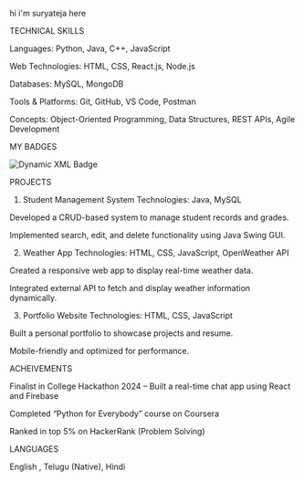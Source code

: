 hi i'm suryateja here 

TECHNICAL SKILLS

Languages: Python, Java, C++, JavaScript

Web Technologies: HTML, CSS, React.js, Node.js

Databases: MySQL, MongoDB

Tools & Platforms: Git, GitHub, VS Code, Postman

Concepts: Object-Oriented Programming, Data Structures, REST APIs, Agile Development

MY BADGES

![Dynamic XML Badge](https://img.shields.io/badge/dynamic/xml)


 PROJECTS

1. Student Management System
Technologies: Java, MySQL

Developed a CRUD-based system to manage student records and grades.

Implemented search, edit, and delete functionality using Java Swing GUI.

2. Weather App
Technologies: HTML, CSS, JavaScript, OpenWeather API

Created a responsive web app to display real-time weather data.

Integrated external API to fetch and display weather information dynamically.

3. Portfolio Website
Technologies: HTML, CSS, JavaScript

Built a personal portfolio to showcase projects and resume.

Mobile-friendly and optimized for performance.

ACHEIVEMENTS

Finalist in College Hackathon 2024 – Built a real-time chat app using React and Firebase

Completed “Python for Everybody” course on Coursera

Ranked in top 5% on HackerRank (Problem Solving)

  LANGUAGES

English , Telugu (Native), Hindi 

